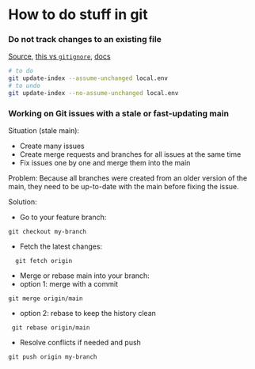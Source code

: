 # How to do stuff in git

### Do not track changes to an existing file

[Source](https://www.karltarvas.com/2020/07/02/git-keep-file-but-ignore-changes.html), [this vs `gitignore`](https://stackoverflow.com/questions/26633782/what-is-the-difference-between-gitignore-and-git-update-index-assume-uncha), [docs](https://git-scm.com/docs/git-update-index)

```bash
# to do
git update-index --assume-unchanged local.env
# to undo
git update-index --no-assume-unchanged local.env
```
### Working on Git issues with a stale or fast-updating main

Situation (stale main):
- Create many issues
- Create merge requests and branches for all issues at the same time
- Fix issues one by one and merge them into the main

Problem:
Because all branches were created from an older version of the main, they need to be up-to-date with the main before fixing the issue.

Solution:
- Go to your feature branch: 
```
git checkout my-branch
```
- Fetch the latest changes:
```
  git fetch origin
```
- Merge or rebase main into your branch:
 - option 1: merge with a commit
 ```
 git merge origin/main
```
 - option 2: rebase to keep the history clean
```
 git rebase origin/main
```
- Resolve conflicts if needed and push
```
git push origin my-branch
```

